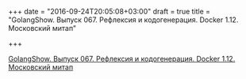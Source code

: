 +++
date = "2016-09-24T20:05:08+03:00"
draft = true
title = "GolangShow. Выпуск 067. Рефлексия и кодогенерация. Docker 1.12. Московский митап"

+++

<p><a href="http://golangshow.com/episode/2016/07-29-067/">GolangShow. Выпуск 067. Рефлексия и кодогенерация. Docker 1.12. Московский митап</a></p>
